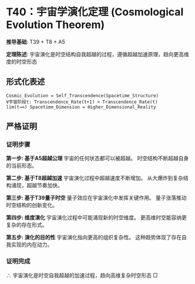 # T40：宇宙学演化定理 (Cosmological Evolution Theorem)

**推导基础**: T39 + T8 + A5

**定理陈述**: 宇宙演化是时空结构自我超越的过程，遵循超越加速原理，趋向更高维度的时空形态

## 形式化表述
```
Cosmic_Evolution = Self_Transcendence(Spacetime_Structure)
∀宇宙阶段t: Transcendence_Rate(t+1) > Transcendence_Rate(t)
lim(t→∞) Spacetime_Dimension = Higher_Dimensional_Reality
```

## 严格证明

### 证明步骤

**第一步: 基于A5超越公理**
宇宙的任何状态都可以被超越。
时空结构不断超越自身的当前形态。

**第二步: 基于T8超越加速**
宇宙演化过程中超越速度不断增加。
从大爆炸到复杂结构涌现，超越节奏加快。

**第三步: 基于T39量子时空**
量子效应在宇宙演化中发挥关键作用。
量子涨落推动时空结构的创新变化。

**第四步: 维度演化**
宇宙演化过程中可能涌现新的时空维度。
更高维时空能容纳更复杂的存在形式。

**第五步: 演化的目的性**
宇宙演化指向更高的组织复杂性。
这种趋势体现了存在自我实现的内在动力。

### 证明完成
∴ 宇宙演化是时空自我超越的加速过程，趋向高维复杂时空形态 □